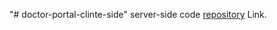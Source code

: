 "# doctor-portal-clinte-side" 
server-side code [repository](https://github.com/zunead/doctor-portal-backend) Link.
